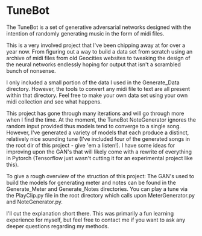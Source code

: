 # TuneBot

The TuneBot is a set of generative adversarial networks designed with the
intention of randomly generating music in the form of midi files.

This is a very involved project that I've been chipping away at for over a year
now.  From figuring out a way to build a data set from scratch using an archive
of midi files from old Geocities websites to tweaking the design of the
neural networks endlessly hoping for output that isn't a scrambled bunch of
nonsense.

I only included a small portion of the data I used in the Generate_Data directory.
However, the tools to convert any midi file to text are all present within that
directory.  Feel free to make your own data set using your own midi collection 
and see what happens.

This project has gone through many iterations and will go through more when I find
the time.  At the moment, the TuneBot NoteGenerator ignores the random input provided
thus models tend to converge to a single song.  However, I've generated a variety of
models that each produce a distinct, relatively nice sounding tune (I've
included four of the generated songs in the root dir of this project - give 'em a
listen!).  I have some ideas for improving upon the GAN's that will likely come
with a rewrite of everything in Pytorch (Tensorflow just wasn't cutting it for
an experimental project like this).

To give a rough overview of the struction of this project:
The GAN's used to build the models for generating meter and notes can be found
in the Generate_Meter and Generate_Notes directories.  You can play a tune via
the PlayClip.py file in the root directory which calls upon MeterGenerator.py
and NoteGenerator.py.

I'll cut the explanation short there.  This was primarily a fun learning
experience for myself, but feel free to contact me if you want to ask any deeper
questions regarding my methods.
